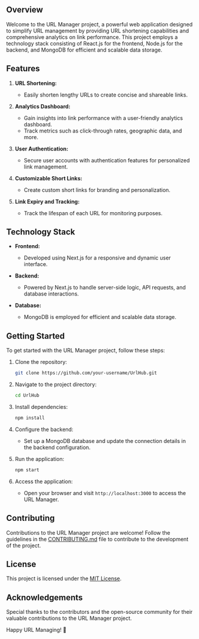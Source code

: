 ## Overview

Welcome to the URL Manager project, a powerful web application designed to simplify URL management by providing URL shortening capabilities and comprehensive analytics on link performance. This project employs a technology stack consisting of React.js for the frontend, Node.js for the backend, and MongoDB for efficient and scalable data storage.

## Features

1. **URL Shortening:**
   - Easily shorten lengthy URLs to create concise and shareable links.

2. **Analytics Dashboard:**
   - Gain insights into link performance with a user-friendly analytics dashboard.
   - Track metrics such as click-through rates, geographic data, and more.

3. **User Authentication:**
   - Secure user accounts with authentication features for personalized link management.

4. **Customizable Short Links:**
   - Create custom short links for branding and personalization.

5. **Link Expiry and Tracking:**
   - Track the lifespan of each URL for monitoring purposes.

## Technology Stack

- **Frontend:**
  - Developed using Next.js for a responsive and dynamic user interface.

- **Backend:**
  - Powered by Next.js to handle server-side logic, API requests, and database interactions.

- **Database:**
  - MongoDB is employed for efficient and scalable data storage.

## Getting Started

To get started with the URL Manager project, follow these steps:

1. Clone the repository:
   ```bash
   git clone https://github.com/your-username/UrlHub.git
   ```

2. Navigate to the project directory:
   ```bash
   cd UrlHub
   ```

3. Install dependencies:
   ```bash
   npm install
   ```

4. Configure the backend:
   - Set up a MongoDB database and update the connection details in the backend configuration.

5. Run the application:
   ```bash
   npm start
   ```

6. Access the application:
   - Open your browser and visit `http://localhost:3000` to access the URL Manager.

## Contributing

Contributions to the URL Manager project are welcome! Follow the guidelines in the [CONTRIBUTING.md](CONTRIBUTING.md) file to contribute to the development of the project.

## License

This project is licensed under the [MIT License](LICENSE).

## Acknowledgements

Special thanks to the contributors and the open-source community for their valuable contributions to the URL Manager project.

Happy URL Managing! 🚀
